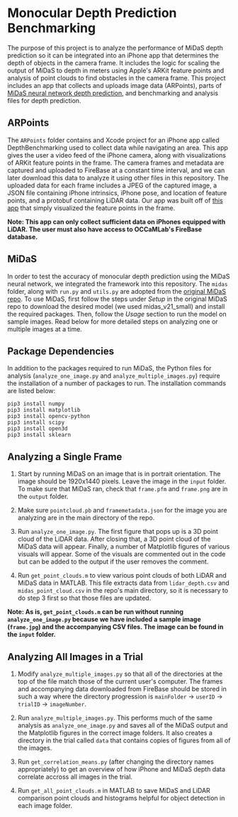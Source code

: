 
# Monocular Depth Prediction Benchmarking

The purpose of this project is to analyze the performance of MiDaS depth prediction so it can be integrated into an iPhone app that determines the depth of objects in the camera frame. It includes the logic for scaling the output of MiDaS to depth in meters using Apple's ARKit feature points and analysis of point clouds to find obstacles in the camera frame. This project includes an app that collects and uploads image data (ARPoints), parts of [MiDaS neural network depth prediction](https://github.com/isl-org/MiDaS), and benchmarking and analysis files for depth prediction.

## ARPoints

The `ARPoints` folder contains and Xcode project for an iPhone app called DepthBenchmarking used to collect data while navigating an area. This app gives the user a video feed of the iPhone camera, along with visualizations of ARKit feature points in the frame. The camera frames and metadata are captured and uploaded to FireBase at a constant time interval, and we can later download this data to analyze it using other files in this repository. The uploaded data for each frame includes a JPEG of the captured image, a JSON file containing iPhone intrinsics, iPhone pose, and location of feature points, and a protobuf containing LiDAR data. Our app was built off of [this app](https://github.com/BlackMirrorz/ARPointCloud) that simply visualized the feature points in the frame.

**Note: This app can only collect sufficient data on iPhones equipped with LiDAR. The user must also have access to OCCaMLab's FireBase database.**

## MiDaS

In order to test the accuracy of monocular depth prediction using the MiDaS neural network, we integrated the framework into this repository. The `midas` folder, along with `run.py` and `utils.py` are adopted from the [original MiDaS repo](https://github.com/isl-org/MiDaS). To use MiDaS, first follow the steps under *Setup* in the original MiDaS repo to download the desired model (we used midas_v21_small) and install the required packages. Then, follow the *Usage* section to run the model on sample images. Read below for more detailed steps on analyzing one or multiple images at a time.

## Package Dependencies

In addition to the packages required to run MiDaS, the Python files for analysis (`analyze_one_image.py` and `analyze_multiple_images.py`) require the installation of a number of packages to run. The installation commands are listed below:

```
pip3 install numpy
pip3 install matplotlib
pip3 install opencv-python
pip3 install scipy
pip3 install open3d
pip3 install sklearn
```

## Analyzing a Single Frame

1) Start by running MiDaS on an image that is in portrait orientation. The image should be 1920x1440 pixels. Leave the image in the `input` folder. To make sure that MiDaS ran, check that `frame.pfm` and `frame.png` are in the `output` folder.

2) Make sure `pointcloud.pb` and `framemetadata.json` for the image you are analyzing are in the main directory of the repo.

3) Run `analyze_one_image.py`. The first figure that pops up is a 3D point cloud of the LiDAR data. After closing that, a 3D point cloud of the MiDaS data will appear. Finally, a number of Matplotlib figures of various visuals will appear. Some of the visuals are commented out in the code but can be added to the output if the user removes the comment.

4) Run `get_point_clouds.m` to view various point clouds of both LiDAR and MiDaS data in MATLAB. This file extracts data from `lidar_depth.csv` and `midas_point_cloud.csv` in the repo's main directory, so it is necessary to do step 3 first so that those files are updated.

**Note: As is, `get_point_clouds.m` can be run without running `analyze_one_image.py` because we have included a sample image (`frame.jpg`) and the accompanying CSV files. The image can be found in the `input` folder.**

## Analyzing All Images in a Trial

1) Modify `analyze_multiple_images.py` so that all of the directories at the top of the file match those of the current user's computer. The frames and accompanying data downloaded from FireBase should be stored in such a way where the directory progression is `mainFolder` -> `userID` -> `trialID` -> `imageNumber`. 

2) Run `analyze_multiple_images.py`. This performs much of the same analysis as `analyze_one_image.py` and saves all of the MiDaS output and the Matplotlib figures in the correct image folders. It also creates a directory in the trial called `data` that contains copies of figures from all of the images.

3) Run `get_correlation_means.py` (after changing the directory names appropriately) to get an overview of how iPhone and MiDaS depth data correlate accross all images in the trial.

4) Run `get_all_point_clouds.m` in MATLAB to save MiDaS and LiDAR comparison point clouds and histograms helpful for object detection in each image folder.